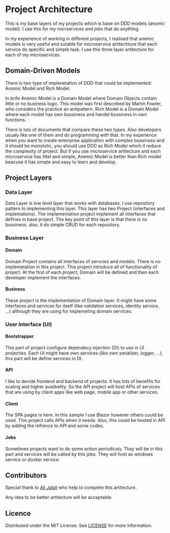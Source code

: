 # Project Architecture

This is my base layers of my projects which is base on DDD models (anomic model). I use this for my micrservices and jobs that do anything.

In my experience of working in different projects, I realised that anemic models is very useful and sutable for microservice artitechture that each service do specific and simple task. I use this three layer artitecture for each of my microservices.

## Domain-Driven Models

There is two type of implenetation of DDD that could be implemented: Anomic Model and Rich Model.

In brife Anemic Model is a Domain Model where Domain Objects contain little or no business logic. This model was first described by Martin Fowler, who considers the practice an antipattern. Rich Model is a Domain Model where each model has own bussiness and handel bussiness in own functions.

There is lots of documents that compare these two types. Also developers usualy like one of them and do programming with that. In my experience when you want to create enterprise application with complex bussiness and it should be monolotic, you should use DDD as Rich Model which it reduce the complexity of project. But if you use microservice artitecture and each microservice has littel and simple, Anemic Model is better than Rich model beacuse it has simple and easy to learn and develop.

## Project Layers

### Data Layer

Data Layer is low level layer that works with databases. I use repository pattern to implementing this layer. This layer has two Project (interfaces and implentations). The implementation project implement all interfaces that defines in base project. The key point of this layer is that there is no bussiness. also, it do simple CRUD for each repository.

### Business Layer

#### Domain

Domain Project contains all interfaces of servcies and models. There is no implemetation in this project. This project introduce all of functionality of project. At the first of each project, Domain will be defined and then each developer implement the interfaces.

#### Business

These project is the implementation of Domain layer. It might have some interfaces and services for itself (like validation services, identity service, ...) although they are using for implemeting domain services.

### User Interface (UI)

#### Bootstrapper

This part of project configure dependecy injection (DI) to use in UI projecties. Each UI might have own services (like own serializer, logger, ...), this part will be define services in DI.

#### API

I like to devide frontend and backend of projects. It has lots of benefits for scaling and higher avalibelity. So the API project will host APIs of services that are using by client apps like web page, mobile app or other services.

#### Client

The SPA pages is here. In this sample I use Blazor however others could be used. This project calls APIs when it needs. Also, this could be hosted in API by adding the refrence to API and some codes.

#### Jobs

Sometimes projects want to do some action periodicaly. Thay will be in this part and services will be called by this jobs. They will host as windows service or docker service.

## Contributors

Special thank to [Ali Jalali](https://github.com/aliprogrammer69) who help to complete this artitecture.

Any idea to be better artitecture will be acceptable.

## Licence

Distributed under the MIT License. See [LICENSE](LICENSE.txt) for more information.
